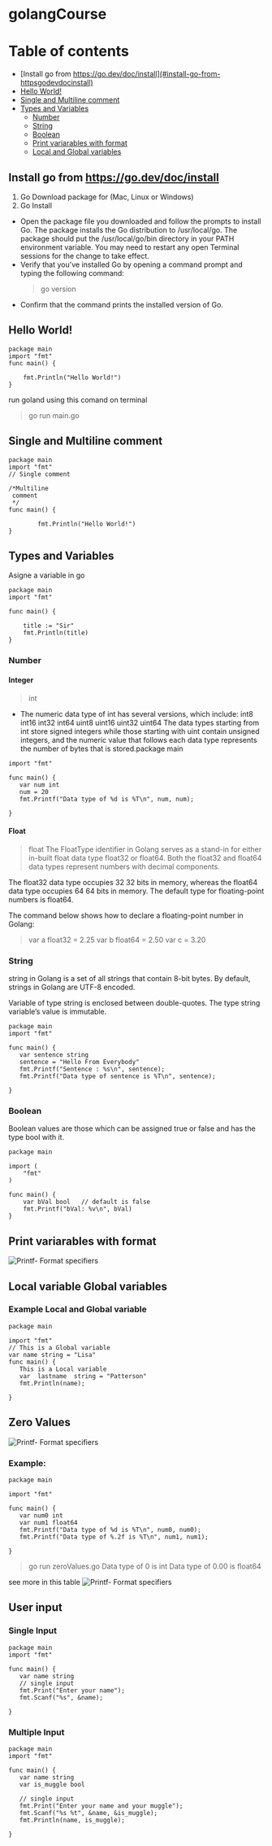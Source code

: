 # golangCourse

# Table of contents

- [Install go from https://go.dev/doc/install](#install-go-from-httpsgodevdocinstall)
- [Hello World!](#hello-world)
- [Single and Multiline comment](#single-and-multiline-comment)
- [Types and Variables](#types-and-variables)
  - [Number](#number)
  - [String](#string)
  - [Boolean](#boolean)
  - [Print variarables with format](#print-variarables-with-format)
  - [Local and Global variables](#local-and-global-variables)

## Install go from https://go.dev/doc/install
1. Go Download
package for (Mac, Linux or Windows)
2. Go Install
* Open the package file you downloaded and follow the prompts to install Go.
The package installs the Go distribution to /usr/local/go. The package should put the /usr/local/go/bin directory in your PATH environment variable. You may need to restart any open Terminal sessions for the change to take effect.
* Verify that you've installed Go by opening a command prompt and typing the following command:
   > go version
* Confirm that the command prints the installed version of Go.

## Hello World!
```
package main
import "fmt"
func main() {

	fmt.Println("Hello World!")
}

```
run goland using this comand on terminal
> go run main.go

## Single and Multiline comment
```
package main
import "fmt"
// Single comment

/*Multiline
 comment
 */
func main() {

        fmt.Println("Hello World!")
}

```

## Types and Variables
Asigne a variable in go


```
package main
import "fmt"

func main() {

	title := "Sir"
	fmt.Println(title)
}
```
### Number
#### Integer
> int
* The numeric data type of int has several versions, which include:
int8
int16
int32
int64
uint8
uint16
uint32
uint64
The data types starting from int store signed integers while those starting with uint contain unsigned integers, and the numeric value that follows each data type represents the number of bytes that is stored.package main
```
import "fmt"

func main() {
   var num int
   num = 20
   fmt.Printf("Data type of %d is %T\n", num, num);

}
```
#### Float
> float
The FloatType identifier in Golang serves as a stand-in for either in-built float data type float32 or float64. Both the float32 and float64 data types represent numbers with decimal components.

The float32 data type occupies 32
32
 bits in memory, whereas the float64 data type occupies 64
64
 bits in memory. The default type for floating-point numbers is float64.

The command below shows how to declare a floating-point number in Golang:
> var a float32 = 2.25
> var b float64 = 2.50
> var c = 3.20
### String
string in Golang is a set of all strings that contain 8-bit bytes. By default, strings in Golang are UTF-8 encoded.

Variable of type string is enclosed between double-quotes. The type string variable’s value is immutable.
```
package main
import "fmt"

func main() {
   var sentence string
   sentence = "Hello From Everybody"
   fmt.Printf("Sentence : %s\n", sentence);
   fmt.Printf("Data type of sentence is %T\n", sentence);

}
```
### Boolean
Boolean values are those which can be assigned true or false and has the type bool with it.

```
package main

import (
    "fmt"
)

func main() {
    var bVal bool   // default is false
    fmt.Printf("bVal: %v\n", bVal)
}
```
## Print variarables with format
![Printf- Format specifiers ](/img/fmtprint.png "Table formats")
## Local variable Global variables
### Example  Local and Global variable
```
package main

import "fmt"
// This is a Global variable
var name string = "Lisa"
func main() {
   This is a Local variable
   var  lastname  string = "Patterson"
   fmt.Println(name);

}
```
## Zero Values
![Printf- Format specifiers ](/img/zeroValues.png "Table formats")

### Example:
```
package main

import "fmt"

func main() {
   var num0 int
   var num1 float64
   fmt.Printf("Data type of %d is %T\n", num0, num0);
   fmt.Printf("Data type of %.2f is %T\n", num1, num1);

}
```
> go run zeroValues.go
> Data type of 0 is int
> Data type of 0.00 is float64

see more in this table
![Printf- Format specifiers ](/img/values.png "Table formats")

##  User input
### Single Input
```
package main
import "fmt"

func main() {
   var name string
   // single input
   fmt.Print("Enter your name");
   fmt.Scanf("%s", &name);

}
```
### Multiple Input
```
package main
import "fmt"

func main() {
   var name string
   var is_muggle bool

   // single input
   fmt.Print("Enter your name and your muggle");
   fmt.Scanf("%s %t", &name, &is_muggle);
   fmt.Println(name, is_muggle);

}
```







